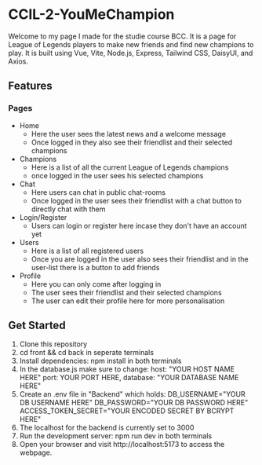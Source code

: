 # CClL-2-YouMeChampion

Welcome to my page I made for the studie course BCC. It is a page for League of Legends players to make new friends and find new champions to play. It is built using Vue, Vite, Node.js, Express, Tailwind CSS, DaisyUI, and Axios.

## Features
### Pages
  - Home
      - Here the user sees the latest news and a welcome message
      - Once logged in they also see their friendlist and their selected champions
  - Champions
      - Here is a list of all the current League of Legends champions
      - once logged in the user sees his selected champions
  - Chat
      - Here users can chat in public chat-rooms
      - Once logged in the user sees their friendlist with a chat button to directly chat with them
  - Login/Register
      - Users can login or register here incase they don't have an account yet
  - Users
      - Here is a list of all registered users
      - Once you are logged in the user also sees their friendlist and in the user-list there is a button to add friends
  - Profile
      - Here you can only come after logging in
      - The user sees their friendlist and their selected champions
      - The user can edit their profile here for more personalisation

## Get Started
  1. Clone this repository
  2. cd front && cd back in seperate terminals
  3. Install dependencies: npm install in both terminals
  4. In the database.js make sure to change:
    host: "YOUR HOST NAME HERE" port: YOUR PORT HERE, database: "YOUR DATABASE NAME HERE"
  5. Create an .env file in "Backend" which holds:
    DB_USERNAME="YOUR DB USERNAME HERE" DB_PASSWORD="YOUR DB PASSWORD HERE" ACCESS_TOKEN_SECRET="YOUR ENCODED SECRET BY BCRYPT HERE"
  6. The localhost for the backend is currently set to 3000
  7. Run the development server: npm run dev in both terminals
  8. Open your browser and visit http://localhost:5173 to access the webpage.
